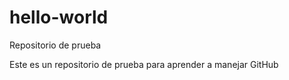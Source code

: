 # hello-world
Repositorio de prueba

Este es un repositorio de prueba para aprender a manejar GitHub
